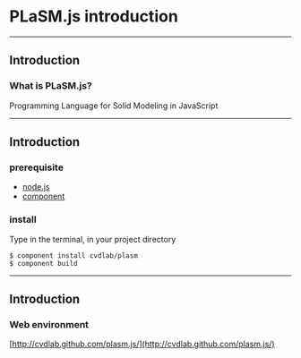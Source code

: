 # PLaSM.js introduction

- - -

## Introduction

### What is PLaSM.js?

Programming Language for Solid Modeling in JavaScript

- - -

## Introduction

### prerequisite

- [node.js](http://nodejs.org/)
- [component](https://npmjs.org/package/component)

### install

Type in the terminal, in your project directory

    $ component install cvdlab/plasm
    $ component build
- - -

## Introduction

### Web environment

[http://cvdlab.github.com/plasm.js/](http://cvdlab.github.com/plasm.js/)

